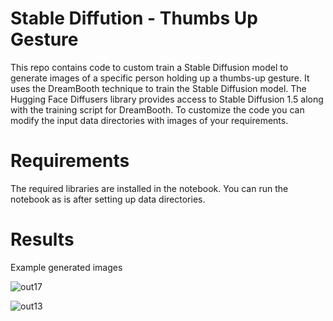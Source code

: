 # Stable Diffution - Thumbs Up Gesture

This repo contains code to custom train a Stable Diffusion model to generate images of a specific person holding up a thumbs-up gesture. 
It uses the DreamBooth technique to train the Stable Diffusion model. 
The Hugging Face Diffusers library provides access to Stable Diffusion 1.5 along with the training script for DreamBooth.
To customize the code you can modify the input data directories with images of your requirements.

# Requirements
The required libraries are installed in the notebook. You can run the notebook as is after setting up data directories.

# Results

Example generated images

![out17](https://github.com/nitz18/Stable-Diffusion-Thumbs-Up/assets/98286997/9265196e-965c-41c5-996b-c683e60db625)

![out13](https://github.com/nitz18/Stable-Diffusion-Thumbs-Up/assets/98286997/47fa7ef2-29c8-4ccb-8aae-1c4ec1eb7343)
